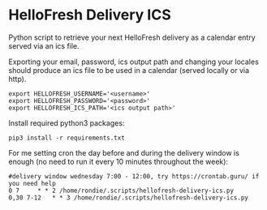 # HelloFresh Delivery ICS

Python script to retrieve your next HelloFresh delivery as a calendar entry served via an ics file.

Exporting your email, password, ics output path and changing your locales should produce an ics file to be used in a calendar (served locally or via http).

```
export HELLOFRESH_USERNAME='<username>'
export HELLOFRESH_PASSWORD='<password>'
export HELLOFRESH_ICS_PATH='<ics output path>'
```

Install required python3 packages:
```
pip3 install -r requirements.txt
```

For me setting cron the day before and during the delivery window is enough (no need to run it every 10 minutes throughout the week):
```
#delivery window wednesday 7:00 - 12:00, try https://crontab.guru/ if you need help
0 7	    * * 2 /home/rondie/.scripts/hellofresh-delivery-ics.py
0,30 7-12	* * 3 /home/rondie/.scripts/hellofresh-delivery-ics.py
```
